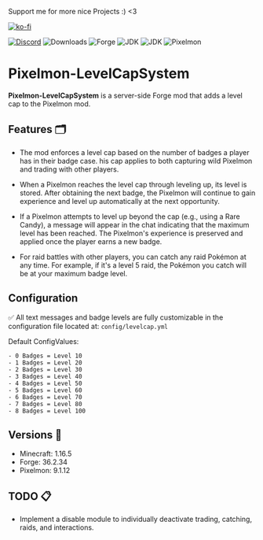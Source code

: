 Support me for more nice Projects :) <3

[![ko-fi](https://ko-fi.com/img/githubbutton_sm.svg)](https://ko-fi.com/B0B011Y5SN) 

[![Discord](https://img.shields.io/discord/800383201599553597)](https://discord.gg/j3gz7sFUje) ![Downloads](https://img.shields.io/github/downloads/Scorezyy/Pixelmon-LevelCapSystem/total.svg)
![Forge](https://img.shields.io/badge/Forge-1.16.5--36.2.34-brightgreen.svg?colorB=26303d&logo=Conda-Forge) ![JDK](https://img.shields.io/badge/JDK-17-brightgreen.svg?colorB=469C00&logo=java) 
![JDK](https://img.shields.io/badge/JDK-8-brightgreen.svg?colorB=469C00&logo=java)
![Pixelmon](https://img.shields.io/badge/Pixelmon-9.1.12-brightgreen.svg?colorB=880808&logo=java)

# Pixelmon-LevelCapSystem

**Pixelmon-LevelCapSystem** is a server-side Forge mod that adds a level cap to the Pixelmon mod.

## Features 🗂️

- The mod enforces a level cap based on the number of badges a player has in their badge case. 
his cap applies to both capturing wild Pixelmon and trading with other players.

- When a Pixelmon reaches the level cap through leveling up, its level is stored. 
After obtaining the next badge, the Pixelmon will continue to gain experience and level up automatically at the next opportunity.

- If a Pixelmon attempts to level up beyond the cap (e.g., using a Rare Candy), a message will appear in the chat indicating that the maximum level has been reached. 
The Pixelmon's experience is preserved and applied once the player earns a new badge.

- For raid battles with other players, you can catch any raid Pokémon at any time. 
For example, if it's a level 5 raid, the Pokémon you catch will be at your maximum badge level.

## Configuration
✅ All text messages and badge levels are fully customizable in the configuration file located at:
`config/levelcap.yml`

Default ConfigValues:

```
- 0 Badges = Level 10
- 1 Badges = Level 20
- 2 Badges = Level 30
- 3 Badges = Level 40
- 4 Badges = Level 50
- 5 Badges = Level 60
- 6 Badges = Level 70
- 7 Badges = Level 80
- 8 Badges = Level 100
```

## Versions 🌌
- Minecraft: 1.16.5
- Forge: 36.2.34
- Pixelmon: 9.1.12


## TODO 📋
- Implement a disable module to individually deactivate trading, catching, raids, and interactions.
